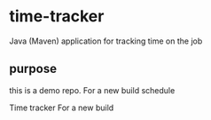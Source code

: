 # time-tracker
Java (Maven) application for tracking time on the job

## purpose
this is a demo repo.
For a new build schedule

Time tracker
For a new build
